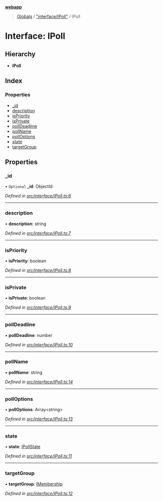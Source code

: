 **[webapp](../README.md)**

> [Globals](../globals.md) / ["interface/IPoll"](../modules/_interface_ipoll_.md) / IPoll

# Interface: IPoll

## Hierarchy

* **IPoll**

## Index

### Properties

* [\_id](_interface_ipoll_.ipoll.md#_id)
* [description](_interface_ipoll_.ipoll.md#description)
* [isPriority](_interface_ipoll_.ipoll.md#ispriority)
* [isPrivate](_interface_ipoll_.ipoll.md#isprivate)
* [pollDeadline](_interface_ipoll_.ipoll.md#polldeadline)
* [pollName](_interface_ipoll_.ipoll.md#pollname)
* [pollOptions](_interface_ipoll_.ipoll.md#polloptions)
* [state](_interface_ipoll_.ipoll.md#state)
* [targetGroup](_interface_ipoll_.ipoll.md#targetgroup)

## Properties

### \_id

• `Optional` **\_id**: ObjectId

*Defined in [src/interface/IPoll.ts:6](https://github.com/BESTUPC/voting-web-app/blob/08738de/src/interface/IPoll.ts#L6)*

___

### description

•  **description**: string

*Defined in [src/interface/IPoll.ts:7](https://github.com/BESTUPC/voting-web-app/blob/08738de/src/interface/IPoll.ts#L7)*

___

### isPriority

•  **isPriority**: boolean

*Defined in [src/interface/IPoll.ts:8](https://github.com/BESTUPC/voting-web-app/blob/08738de/src/interface/IPoll.ts#L8)*

___

### isPrivate

•  **isPrivate**: boolean

*Defined in [src/interface/IPoll.ts:9](https://github.com/BESTUPC/voting-web-app/blob/08738de/src/interface/IPoll.ts#L9)*

___

### pollDeadline

•  **pollDeadline**: number

*Defined in [src/interface/IPoll.ts:10](https://github.com/BESTUPC/voting-web-app/blob/08738de/src/interface/IPoll.ts#L10)*

___

### pollName

•  **pollName**: string

*Defined in [src/interface/IPoll.ts:14](https://github.com/BESTUPC/voting-web-app/blob/08738de/src/interface/IPoll.ts#L14)*

___

### pollOptions

•  **pollOptions**: Array<string\>

*Defined in [src/interface/IPoll.ts:13](https://github.com/BESTUPC/voting-web-app/blob/08738de/src/interface/IPoll.ts#L13)*

___

### state

•  **state**: [IPollState](../modules/_interface_ipoll_.md#ipollstate)

*Defined in [src/interface/IPoll.ts:11](https://github.com/BESTUPC/voting-web-app/blob/08738de/src/interface/IPoll.ts#L11)*

___

### targetGroup

•  **targetGroup**: [IMembership](../modules/_interface_iuser_.md#imembership)

*Defined in [src/interface/IPoll.ts:12](https://github.com/BESTUPC/voting-web-app/blob/08738de/src/interface/IPoll.ts#L12)*
